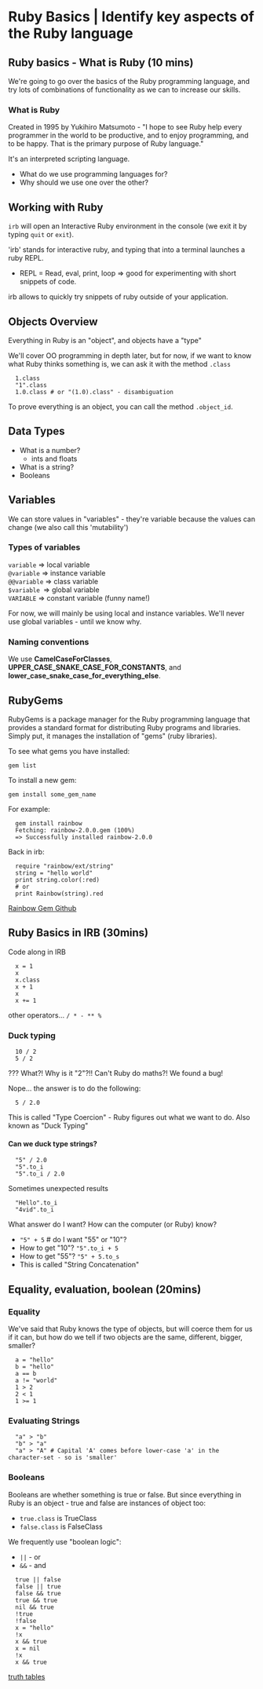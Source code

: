 # Ruby Basics | Identify key aspects of the Ruby language

## Ruby basics - What is Ruby (10 mins)

We're going to go over the basics of the Ruby programming language, and try lots of combinations of functionality as we can to increase our skills.


### What is Ruby

Created in 1995 by Yukihiro Matsumoto - "I hope to see Ruby help every programmer in the world to be productive, and to enjoy programming, and to be happy. That is the primary purpose of Ruby language."

It's an interpreted scripting language.

- What do we use programming languages for?
- Why should we use one over the other?


## Working with Ruby

`irb` will open an Interactive Ruby environment in the console (we exit it by typing `quit` or `exit`).

'irb' stands for interactive ruby, and typing that into a terminal launches a ruby REPL.  

  * REPL = Read, eval, print, loop => good for experimenting with short snippets of code.

irb allows to quickly try snippets of ruby outside of your application.


## Objects Overview

Everything in Ruby is an "object", and objects have a "type"

We'll cover OO programming in depth later, but for now, if we want to know what Ruby thinks something is, we can ask it with the method `.class`

```
  1.class
  "1".class
  1.0.class # or "(1.0).class" - disambiguation
```

To prove everything is an object, you can call the method `.object_id`.


## Data Types

  * What is a number?
      * ints and floats
  * What is a string?
  * Booleans


## Variables

We can store values in "variables" - they're variable because the values can change (we also call this 'mutability')

### Types of variables

`variable` => local variable  
`@variable` => instance variable  
`@@variable` => class variable  
`$variable `=> global variable   
`VARIABLE` => constant variable (funny name!)

For now, we will mainly be using local and instance variables. We'll never use global variables - until we know why.


### Naming conventions

We use **CamelCaseForClasses**, **UPPER_CASE_SNAKE_CASE_FOR_CONSTANTS**, and **lower_case_snake_case_for_everything_else**.


## RubyGems

RubyGems is a package manager for the Ruby programming language that provides a standard format for distributing Ruby programs and libraries. Simply put, it manages the installation of "gems" (ruby libraries).

To see what gems you have installed:  

`gem list`

To install a new gem:  

`gem install some_gem_name`

For example: 

```
  gem install rainbow
  Fetching: rainbow-2.0.0.gem (100%)   
  => Successfully installed rainbow-2.0.0
```

Back in irb:
  
```
  require "rainbow/ext/string"
  string = "hello world"
  print string.color(:red)
  # or
  print Rainbow(string).red
```

[Rainbow Gem Github](https://github.com/sickill/rainbow)


## Ruby Basics in IRB (30mins)

Code along in IRB

```
  x = 1
  x
  x.class
  x + 1
  x
  x += 1
```

other operators... `/ * - ** %`


### Duck typing

```
  10 / 2
  5 / 2
```

??? What?! Why is it "2"?!! Can't Ruby do maths?! We found a bug!

Nope... the answer is to do the following:

```
  5 / 2.0
```

This is called "Type Coercion" - Ruby figures out what we want to do. Also known as "Duck Typing"


#### Can we duck type strings?

```
  "5" / 2.0
  "5".to_i
  "5".to_i / 2.0
```

Sometimes unexpected results

```
  "Hello".to_i
  "4vid".to_i
```

What answer do I want? How can the computer (or Ruby) know?

  - `"5" + 5` # do I want "55" or "10"?
  - How to get "10"? `"5".to_i + 5`
  - How to get "55"? `"5" + 5.to_s`
  - This is called "String Concatenation"


## Equality, evaluation, boolean (20mins)

### Equality

We've said that Ruby knows the type of objects, but will coerce them for us if it can, but how do we tell if two objects are the same, different, bigger, smaller?

```
  a = "hello"
  b = "hello"
  a == b
  a != "world"
  1 > 2
  2 < 1
  1 >= 1
```

### Evaluating Strings

```
  "a" > "b"
  "b" > "a"
  "a" > "A" # Capital 'A' comes before lower-case 'a' in the character-set - so is 'smaller'
```

### Booleans

Booleans are whether something is true or false. But since everything in Ruby is an object - true and false are instances of object too:

- `true.class` is TrueClass  
- `false.class` is FalseClass  

We frequently use "boolean logic":  

- `||` - or  
- `&&` - and

```
  true || false
  false || true
  false && true
  true && true
  nil && true
  !true
  !false
  x = "hello"
  !x
  x && true
  x = nil
  !x
  x && true
```

[truth tables](http://memorize.com/ruby-truth-tables/hezwx)     

